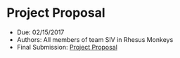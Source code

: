# Project Proposal 

- Due: 02/15/2017
- Authors: All members of team SIV in Rhesus Monkeys
- Final Submission: [Project Proposal](https://github.com/rasiimwe/Galaxy_Transcriptomics/blob/main/Data/Raw%20Data/README.md)
